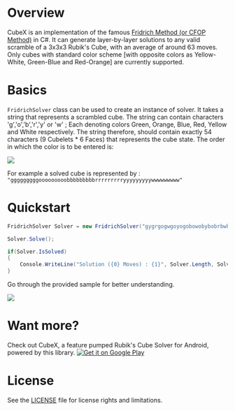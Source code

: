 # Overview

CubeX is an implementation of the famous [Fridrich Method (or CFOP Method)](https://en.wikipedia.org/wiki/CFOP_Method) in C#. It can generate layer-by-layer solutions to any valid scramble of a 3x3x3 Rubik's Cube, with an average of around 63 moves. Only cubes with standard color scheme [with opposite colors as Yellow-White, Green-Blue and Red-Orange] are currently supported.

# Basics

`FridrichSolver` class can be used to create an instance of solver. It takes a string that represents a scrambled cube. The string can contain characters 'g','o','b','r','y' or 'w' ; Each denoting colors Green, Orange, Blue, Red, Yellow and White respectively. The string therefore, should contain exactly 54 characters (9 Cubelets * 6 Faces) that represents the cube state. The order in which the color is to be entered is:

![](https://i.imgur.com/pR2Zkia.png)

For example a solved cube is represented by : `"gggggggggooooooooobbbbbbbbbrrrrrrrrryyyyyyyyywwwwwwwww"`

# Quickstart

 ```c#
 FridrichSolver Solver = new FridrichSolver("gygrgogwgoyogobowobybobrbwbryrbrgrwryoybygyrywrwbwgwow"); //The Superflip!

 Solver.Solve();

 if(Solver.IsSolved)
 {
     Console.WriteLine("Solution ({0} Moves) : {1}", Solver.Length, Solver.Solution);
 }
 ```

Go through the provided sample for better understanding.

![](https://i.imgur.com/VlMntOB.png)

# Want more?

Check out CubeX, a feature pumped Rubik's Cube Solver for Android, powered by this library.
[![Get it on Google Play](https://play.google.com/intl/en_us/badges/static/images/badges/en_badge_web_generic.png)](https://play.google.com/store/apps/details?id=diozz.cubex)

# License

See the [LICENSE](https://github.com/diozz/CubeXdotNet-Rubiks-Cube-Solver/blob/master/LICENSE) file for license rights and limitations.

